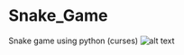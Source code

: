 # Snake_Game
Snake game using python (curses)
![alt text]([http://url/to/img.png](https://github.com/jounait-boshi/Snake_Game/blob/main/snake_game.py%20-%20project%20folder%20-%20Visual%20Studio%20Code%204_14_2023%209_01_48%20PM.png))
